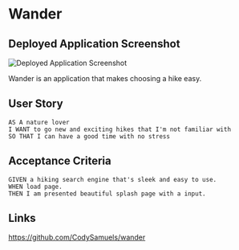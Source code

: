 # Wander

## Deployed Application Screenshot

![Deployed Application Screenshot](./screenshots/deployed.png)

Wander is an application that makes choosing a hike easy. 


## User Story

```
AS A nature lover
I WANT to go new and exciting hikes that I'm not familiar with
SO THAT I can have a good time with no stress
```

## Acceptance Criteria

```
GIVEN a hiking search engine that's sleek and easy to use.
WHEN load page.
THEN I am presented beautiful splash page with a input.
```

## Links
https://github.com/CodySamuels/wander